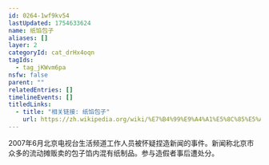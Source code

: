 ```yaml
---
id: 0264-1wf9kv54
lastUpdated: 1754633624
name: 纸馅包子
aliases: []
layer: 2
categoryId: cat_drHx4oqn
tagIds:
  - tag_jKWvm6pa
nsfw: false
parent: ""
relatedEntries: []
timelineEvents: []
titledLinks:
  - title: "相关链接: 纸馅包子"
    url: https://zh.wikipedia.org/wiki/%E7%B4%99%E9%A4%A1%E5%8C%85%E5%AD%90%E8%99%9B%E5%81%87%E6%96%B0%E8%81%9E%E4%BA%8B%E4%BB%B6
---
```


2007年6月北京电视台生活频道工作人员被怀疑捏造新闻的事件。新闻称北京市众多的流动摊贩卖的包子馅内混有纸制品。参与造假者事后遭处分。